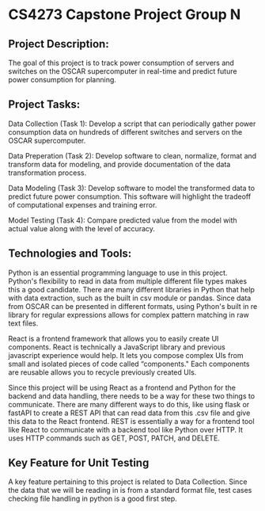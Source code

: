 # CS4273 Capstone Project Group N

## Project Description:
The goal of this project is to track power consumption of servers and switches on the OSCAR supercomputer in real-time and predict future power consumption for planning.

## Project Tasks:
Data Collection (Task 1): Develop a script that can periodically gather power consumption data on hundreds of different switches and servers on the OSCAR supercomputer.

Data Preperation (Task 2): Develop software to clean, normalize, format and transform data for modeling, and provide documentation of the data transformation process.

Data Modeling (Task 3): Develop software to model the transformed data to predict future power consumption. This software will highlight the tradeoff of computational expenses and training error.

Model Testing (Task 4): Compare predicted value from the model with actual value along with the level of accuracy.

## Technologies and Tools: 
Python is an essential programming language to use in this project. Python's flexibility to read in data from multiple different file types makes this a good candidate. There are many different libraries 
in Python that help with data extraction, such as the built in csv module or pandas. Since data from OSCAR can be presented in different formats, using Python's built in re library for regular expressions 
allows for complex pattern matching in raw text files.

React is a frontend framework that allows you to easily create UI components. React is technically a JavaScript library and previous javascript experience would help. It lets you compose complex UIs from small and isolated pieces of code called “components." Each components are reusable allows you to recycle previously created UIs.

Since this project will be using React as a frontend and Python for the backend and data handling, there needs to be a way for these two things to communicate. There are many different ways to do this, like using flask or fastAPI to create a REST API that can read data from this .csv file and give this data to the React frontend. REST is essentially a way for a frontend tool like React to communicate with a backend tool like Python over HTTP. It uses HTTP commands such as GET, POST, PATCH, and DELETE.

## Key Feature for Unit Testing
A key feature pertaining to this project is related to Data Collection. Since the data that we will be reading in is from a standard format file, test cases checking file handling in python is a good first step.
